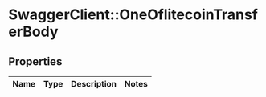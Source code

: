 # SwaggerClient::OneOflitecoinTransferBody

## Properties
Name | Type | Description | Notes
------------ | ------------- | ------------- | -------------

